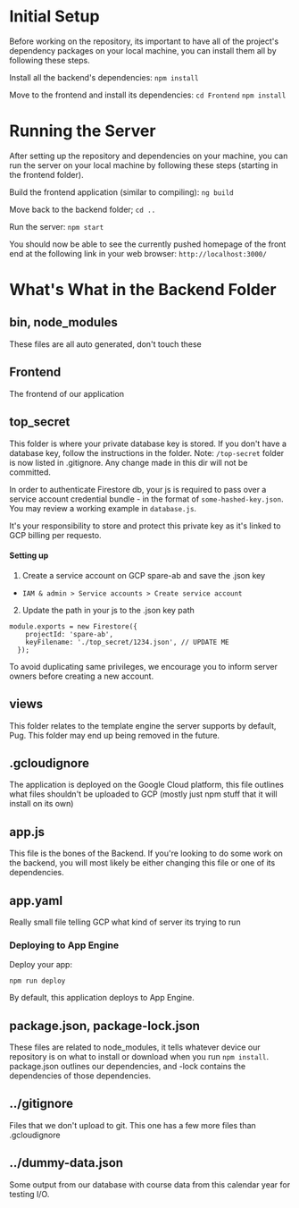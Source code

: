 # Initial Setup

Before working on the repository, its important to have all of the project's dependency packages on your local machine, you can install them all by following these steps.

Install all the backend's dependencies:
`npm install`

Move to the frontend and install its dependencies:
`cd Frontend`
`npm install`

# Running the Server

After setting up the repository and dependencies on your machine, you can run the server on your local machine by following these steps (starting in the frontend folder). 

Build the frontend application (similar to compiling):
`ng build`

Move back to the backend folder;
`cd ..`

Run the server:
`npm start`

You should now be able to see the currently pushed homepage of the front end at the following link in your web browser:
`http://localhost:3000/`

# What's What in the Backend Folder

## bin, node_modules
These files are all auto generated, don't touch these

## Frontend
The frontend of our application

## top_secret
This folder is where your private database key is stored. If you don't have a database key, follow the instructions in the folder. Note:  `/top-secret` folder is now listed in .gitignore. Any change made in this dir will not be committed.

In order to authenticate Firestore db, your js is required to pass over a service account credential bundle - in the format of `some-hashed-key.json`. You may review a working example in `database.js`.

It's your responsibility to store and protect this private key as it's linked to GCP billing per requesto.

#### Setting up
1. Create a service account on GCP spare-ab and save the .json key
* `IAM & admin > Service accounts > Create service account`
2. Update the path in your js to the .json key path 
```
module.exports = new Firestore({
    projectId: 'spare-ab',
    keyFilename: './top_secret/1234.json', // UPDATE ME
  });
```

To avoid duplicating same privileges, we encourage you to inform server owners before creating a new account.  

## views
This folder relates to the template engine the server supports by default, Pug. This folder may end up being removed in the future.

## .gcloudignore
The application is deployed on the Google Cloud platform, this file outlines what files shouldn't be uploaded to GCP (mostly just npm stuff that it will install on its own)

## app.js
This file is the bones of the Backend. If you're looking to do some work on the backend, you will most likely be either changing this file or one of its dependencies.

## app.yaml
Really small file telling GCP what kind of server its trying to run
### Deploying to App Engine

Deploy your app:

    npm run deploy

By default, this application deploys to App Engine.

## package.json, package-lock.json
These files are related to node_modules, it tells whatever device our repository is on what to install or download when you run `npm install`. package.json outlines our dependencies, and -lock contains the dependencies of those dependencies.

## ../gitignore
Files that we don't upload to git. This one has a few more files than .gcloudignore

## ../dummy-data.json
Some output from our database with course data from this calendar year for testing I/O.
